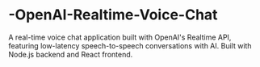 # -OpenAI-Realtime-Voice-Chat
A real-time voice chat application built with OpenAI's Realtime API, featuring low-latency speech-to-speech conversations with AI. Built with Node.js backend and React frontend.
